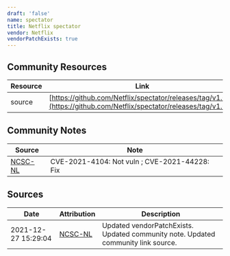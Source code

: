 ```yaml
---
draft: 'false'
name: spectator
title: Netflix spectator
vendor: Netflix
vendorPatchExists: true
---
```



## Community Resources
| Resource | Link |
| --- | --- |
| source | [https://github.com/Netflix/spectator/releases/tag/v1.0.9](https://github.com/Netflix/spectator/releases/tag/v1.0.9) |

## Community Notes
| Source | Note |
| --- | --- |
| [NCSC-NL](https://github.com/NCSC-NL/log4shell/blob/main/software/README.md) | CVE-2021-4104: Not vuln ; CVE-2021-44228: Fix </ul> |

## Sources
| Date | Attribution | Description |
| --- | --- | --- |
| 2021-12-27 15:29:04 | [NCSC-NL](https://github.com/NCSC-NL/log4shell/blob/main/software/README.md) | Updated vendorPatchExists. Updated community note. Updated community link source.  |
